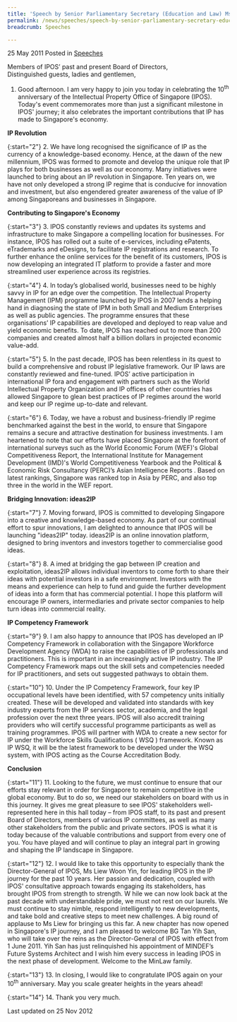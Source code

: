 ```yaml
---
title: 'Speech by Senior Parliamentary Secretary (Education and Law) Ms Sim Ann at the 10th anniversary event of the Intellectual Property Office of Singapore'
permalink: /news/speeches/speech-by-senior-parliamentary-secretary-education-and-law-ms-sim-ann-at-the-10th-anniversary
breadcrumb: Speeches

---
```




25 May 2011 Posted in [Speeches](/news/speeches)

Members of IPOS’ past and present Board of Directors,  
Distinguished guests, ladies and gentlemen,  

1. Good afternoon. I am very happy to join you today in celebrating the 10<sup>th</sup> anniversary of the Intellectual Property Office of Singapore (IPOS). Today's event commemorates more than just a significant milestone in IPOS' journey; it also celebrates the important contributions that IP has made to Singapore's economy.


**IP Revolution**

{:start="2"}
2. We have long recognised the significance of IP as the currency of a knowledge-based economy. Hence, at the dawn of the new millennium, IPOS was formed to promote and develop the unique role that IP plays for both businesses as well as our economy. Many initiatives were launched to bring about an IP revolution in Singapore. Ten years on, we have not only developed a strong IP regime that is conducive for innovation and investment, but also engendered greater awareness of the value of IP among Singaporeans and businesses in Singapore.

**Contributing to Singapore's Economy**

{:start="3"}
3. IPOS constantly reviews and updates its systems and infrastructure to make Singapore a compelling location for businesses. For instance, IPOS has rolled out a suite of e-services, including ePatents, eTrademarks and eDesigns, to facilitate IP registrations and research. To further enhance the online services for the benefit of its customers, IPOS is now developing an integrated IT platform to provide a faster and more streamlined user experience across its registries.

{:start="4"}
4. In today’s globalised world, businesses need to be highly savvy in IP for an edge over the competition. The Intellectual Property Management (IPM) programme launched by IPOS in 2007 lends a helping hand in diagnosing the state of IPM in both Small and Medium Enterprises as well as public agencies. The programme ensures that these organisations’ IP capabilities are developed and deployed to reap value and yield economic benefits. To date, IPOS has reached out to more than 200 companies and created almost half a billion dollars in projected economic value-add.

{:start="5"}
5. In the past decade, IPOS has been relentless in its quest to build a comprehensive and robust IP legislative framework. Our IP laws are constantly reviewed and fine-tuned. IPOS’ active participation in international IP fora and engagement with partners such as the World Intellectual Property Organization and IP offices of other countries has allowed Singapore to glean best practices of IP regimes around the world and keep our IP regime up-to-date and relevant.

{:start="6"}
6. Today, we have a robust and business-friendly IP regime benchmarked against the best in the world, to ensure that Singapore remains a secure and attractive destination for business investments. I am heartened to note that our efforts have placed Singapore at the forefront of international surveys such as the World Economic Forum (WEF)'s Global Competitiveness Report, the International Institute for Management Development (IMD)'s World Competitiveness Yearbook and the Political & Economic Risk Consultancy (PERC)’s Asian Intelligence Reports . Based on latest rankings, Singapore was ranked top in Asia by PERC, and also top three in the world in the WEF report.  



**Bridging Innovation: ideas2IP** 

{:start="7"}
7. Moving forward, IPOS is committed to developing Singapore into a creative and knowledge-based economy.  As part of our continual effort to spur innovations, I am delighted to announce that IPOS will be launching "ideas2IP" today. ideas2IP is an online innovation platform, designed to bring inventors and investors together to commercialise good ideas. 

{:start="8"}
8. A imed at bridging the gap between IP creation and exploitation, ideas2IP allows individual inventors to come forth to share their ideas with potential investors in a safe environment. Investors with the means and experience can help to fund and guide the further development of ideas into a form that has commercial potential. I hope this platform will encourage IP owners, intermediaries and private sector companies to help turn ideas into commercial reality.

**IP Competency Framework**

{:start="9"}
9. I am also happy to announce that IPOS has developed an IP Competency Framework in collaboration with the Singapore Workforce Development Agency (WDA) to raise the capabilities of IP professionals and practitioners. This is important in an increasingly active IP industry. The IP Competency Framework maps out the skill sets and competencies needed for IP practitioners, and sets out suggested pathways to obtain them.

{:start="10"}
10. Under the IP Competency Framework, four key IP occupational levels have been identified, with 57 competency units initially created. These will be developed and validated into standards with key industry experts from the IP services sector, academia, and the legal profession over the next three years. IPOS will also accredit training providers who will certify successful programme participants as well as training programmes. IPOS will partner with WDA to create a new sector for IP under the Workforce Skills Qualifications ( WSQ ) framework. Known as IP WSQ, it will be the latest framework to be developed under the WSQ system, with IPOS acting as the Course Accreditation Body. 

**Conclusion**

{:start="11"}
11. Looking to the future, we must continue to ensure that our efforts stay relevant in order for Singapore to remain competitive in the global economy. But to do so, we need our stakeholders on board with us in this journey.  It gives me great pleasure to see IPOS' stakeholders well-represented here in this hall today – from IPOS staff, to its past and present Board of Directors, members of various IP committees, as well as many other stakeholders from the public and private sectors. IPOS is what it is today because of the valuable contributions and support from every one of you. You have played and will continue to play an integral part in growing and shaping the IP landscape in Singapore.

{:start="12"}
12. I would like to take this opportunity to especially thank the Director-General of IPOS, Ms Liew Woon Yin, for leading IPOS in the IP journey for the past 10 years. Her passion and dedication, coupled with IPOS' consultative approach towards engaging its stakeholders, has brought IPOS from strength to strength.  W hile we can now look back at the past decade with understandable pride, we must not rest on our laurels. We must continue to stay nimble, respond intelligently to new developments, and take bold and creative steps to meet new challenges. A big round of applause to Ms Liew for bringing us this far.  A new chapter has now opened in Singapore's IP journey, and I am pleased to welcome BG Tan Yih San, who will take over the reins as the Director-General of IPOS with effect from 1 June 2011.  Yih San has just relinquished his appointment of MINDEF’s Future Systems Architect and I wish him every success in leading IPOS in the next phase of development. Welcome to the MinLaw family.

{:start="13"}
13. In closing, I would like to congratulate IPOS again on your 10<sup>th</sup> anniversary. May you scale greater heights in the years ahead!

{:start="14"}
14. Thank you very much.



<p class="right-side-updated">Last updated on 25 Nov 2012</p> 
